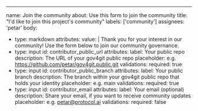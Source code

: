 ---
name: Join the community
about: Use this form to join the community
title: "I'd like to join this project's community"
labels: ['community']
assignees: 'petar'
body:
  - type: markdown
    attributes:
      value: |
        Thank you for your interest in our community!
        Use the form below to join our community governance.
  - type: input
    id: contributor_public_url
    attributes:
      label: Your public repo
      description: The URL of your gov4git public repo
      placeholder: e.g. https://github.com/petar/gov4git.public.git
    validations:
      required: true
  - type: input
    id: contributor_public_branch
    attributes:
      label: Your public branch
      description: The branch within your gov4git public repo that holds your identity
      placeholder: e.g. main
    validations:
      required: true
  - type: input
    id: contributor_email
    attributes:
      label: Your email (optional)
      description: Share your email, if you want to receive community updates
      placeholder: e.g. petar@protocol.ai
    validations:
      required: false
